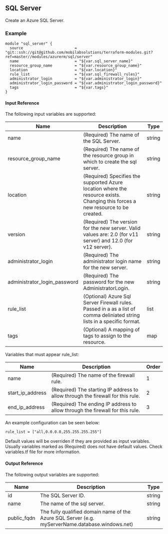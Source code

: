 ## SQL Server
Create an Azure SQL Server.

### Example
```hcl
module "sql_server" {
  source                       = "git::ssh://git@github.com/mobilabsolutions/terraform-modules.git?ref=master//modules/azurerm/sql/server"
  name                         = "${var.sql_server_name}"
  resource_group_name          = "${var.resource_group_name}"
  location                     = "${var.location}"
  rule_list                    = "${var.sql_firewall_rules}"
  administrator_login          = "${var.administrator_login}"
  administrator_login_password = "${var.administrator_login_password}"
  tags                         = "${var.tags}"
}
```

#### Input Reference
The following input variables are supported:

Name | Description | Type 
----------------- | --------- | -------- 
name |  (Required) The name of the SQL Server. | string 
resource_group_name | (Required) The name of the resource group in which to create the sql server. | string
location | (Required) Specifies the supported Azure location where the resource exists. Changing this forces a new resource to be created. | string
version | (Required) The version for the new server. Valid values are: 2.0 (for v11 server) and 12.0 (for v12 server). | string
administrator_login | (Required) The administrator login name for the new server. | string
administrator_login_password | (Required) The password for the new AdministratorLogin. | string
rule_list | (Optional) Azure Sql Server Firewall rules. Passed in a as a list of comma deliniated string lists in a specific format. | list
tags | (Optional) A mapping of tags to assign to the resource. | map

Variables that must appear rule_list:

Name | Description | Order 
----------------- | --------- | -------- 
name | (Required) The name of the firewall rule. | 1
start_ip_address | (Required) The starting IP address to allow through the firewall for this rule. | 2
end_ip_address | (Required) The ending IP address to allow through the firewall for this rule. | 3 

An example configuration can be seen below:

```hcl
rule_list = ["all,0.0.0.0,255.255.255.255"]
```


Default values will be overriden if they are provided as input variables. Usually variables marked as (Required) does not have default values. Check variables.tf file for more information.


#### Output Reference
The following output variables are supported:

Name | Description | Type
----------------- | --------- | --------
id | The SQL Server ID. | string
name | The name of the sql server. | string
public_fqdn | The fully qualified domain name of the Azure SQL Server (e.g. myServerName.database.windows.net) | string
